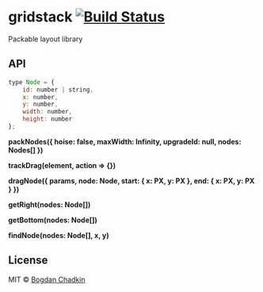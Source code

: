 # gridstack [![Build Status][travis-img]][travis]

[travis-img]: https://travis-ci.org/TrySound/gridstack.svg
[travis]: https://travis-ci.org/TrySound/gridstack

Packable layout library

## API

```js
type Node = {
    id: number | string,
    x: number,
    y: number,
    width: number,
    height: number
};
```

**packNodes({ hoise: false, maxWidth: Infinity, upgradeId: null, nodes: Nodes[] })**

**trackDrag(element, action => {})**

**dragNode({ params, node: Node, start: { x: PX, y: PX }, end: { x: PX, y: PX } })**

**getRight(nodes: Node[])**

**getBottom(nodes: Node[])**

**findNode(nodes: Node[], x, y)**

## License

MIT © [Bogdan Chadkin](mailto:trysound@yandex.ru)
